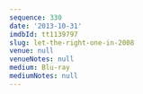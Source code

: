 ```yaml
---
sequence: 330
date: '2013-10-31'
imdbId: tt1139797
slug: let-the-right-one-in-2008
venue: null
venueNotes: null
medium: Blu-ray
mediumNotes: null
---
```


